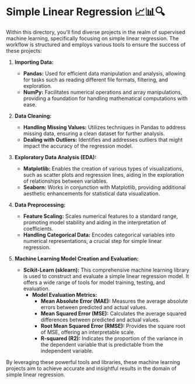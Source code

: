 <h1>Simple Linear Regression 📈📊🔍</h1>

Within this directory, you'll find diverse projects in the realm of supervised machine learning, specifically focusing on simple linear regression. The workflow is structured and employs various tools to ensure the success of these projects:

1. **Importing Data:**
   - **Pandas:** Used for efficient data manipulation and analysis, allowing for tasks such as reading different file formats, filtering, and exploration.
   - **NumPy:** Facilitates numerical operations and array manipulations, providing a foundation for handling mathematical computations with ease.

2. **Data Cleaning:**
   - **Handling Missing Values:** Utilizes techniques in Pandas to address missing data, ensuring a clean dataset for further analysis.
   - **Dealing with Outliers:** Identifies and addresses outliers that might impact the accuracy of the regression model.

3. **Exploratory Data Analysis (EDA):**
   - **Matplotlib:** Enables the creation of various types of visualizations, such as scatter plots and regression lines, aiding in the exploration of relationships between variables.
   - **Seaborn:** Works in conjunction with Matplotlib, providing additional aesthetic enhancements for statistical data visualization.

4. **Data Preprocessing:**
   - **Feature Scaling:** Scales numerical features to a standard range, promoting model stability and aiding in the interpretation of coefficients.
   - **Handling Categorical Data:** Encodes categorical variables into numerical representations, a crucial step for simple linear regression.

5. **Machine Learning Model Creation and Evaluation:**
   - **Scikit-Learn (sklearn):** This comprehensive machine learning library is used to construct and evaluate a simple linear regression model. It offers a wide range of tools for model training, testing, and evaluation.
     - **Model Evaluation Metrics:**
       - **Mean Absolute Error (MAE):** Measures the average absolute errors between predicted and actual values.
       - **Mean Squared Error (MSE):** Calculates the average squared differences between predicted and actual values.
       - **Root Mean Squared Error (RMSE):** Provides the square root of MSE, offering an interpretable scale.
       - **R-squared (R2):** Indicates the proportion of the variance in the dependent variable that is predictable from the independent variable.

By leveraging these powerful tools and libraries, these machine learning projects aim to achieve accurate and insightful results in the domain of simple linear regression.
